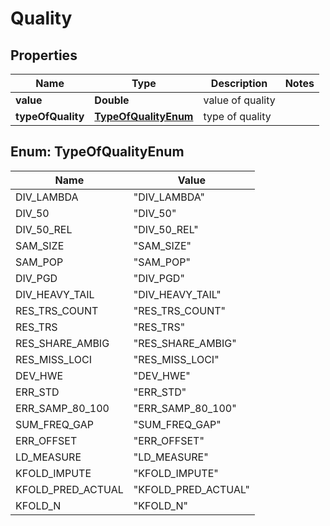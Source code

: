 
# Quality

## Properties
Name | Type | Description | Notes
------------ | ------------- | ------------- | -------------
**value** | **Double** | value of quality | 
**typeOfQuality** | [**TypeOfQualityEnum**](#TypeOfQualityEnum) | type of quality | 


<a name="TypeOfQualityEnum"></a>
## Enum: TypeOfQualityEnum
Name | Value
---- | -----
DIV_LAMBDA | &quot;DIV_LAMBDA&quot;
DIV_50 | &quot;DIV_50&quot;
DIV_50_REL | &quot;DIV_50_REL&quot;
SAM_SIZE | &quot;SAM_SIZE&quot;
SAM_POP | &quot;SAM_POP&quot;
DIV_PGD | &quot;DIV_PGD&quot;
DIV_HEAVY_TAIL | &quot;DIV_HEAVY_TAIL&quot;
RES_TRS_COUNT | &quot;RES_TRS_COUNT&quot;
RES_TRS | &quot;RES_TRS&quot;
RES_SHARE_AMBIG | &quot;RES_SHARE_AMBIG&quot;
RES_MISS_LOCI | &quot;RES_MISS_LOCI&quot;
DEV_HWE | &quot;DEV_HWE&quot;
ERR_STD | &quot;ERR_STD&quot;
ERR_SAMP_80_100 | &quot;ERR_SAMP_80_100&quot;
SUM_FREQ_GAP | &quot;SUM_FREQ_GAP&quot;
ERR_OFFSET | &quot;ERR_OFFSET&quot;
LD_MEASURE | &quot;LD_MEASURE&quot;
KFOLD_IMPUTE | &quot;KFOLD_IMPUTE&quot;
KFOLD_PRED_ACTUAL | &quot;KFOLD_PRED_ACTUAL&quot;
KFOLD_N | &quot;KFOLD_N&quot;



